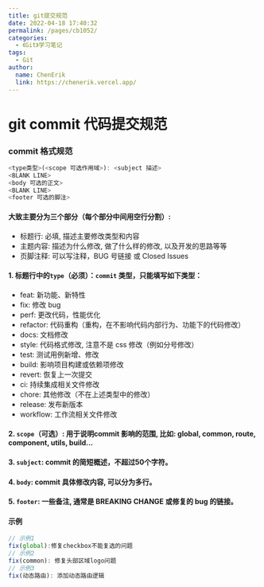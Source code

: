 ```yaml
---
title: git提交规范
date: 2022-04-18 17:40:32
permalink: /pages/cb1052/
categories:
  - 《Git》学习笔记
tags:
  - Git
author:
  name: ChenErik
  link: https://chenerik.vercel.app/
---
```


# git commit 代码提交规范

### commit 格式规范

```js
<type类型>(<scope 可选作用域>): <subject 描述>
<BLANK LINE>
<body 可选的正文>
<BLANK LINE>
<footer 可选的脚注>
```

#### 大致主要分为三个部分（每个部分中间用空行分割）:
- 标题行: 必填, 描述主要修改类型和内容
- 主题内容: 描述为什么修改, 做了什么样的修改, 以及开发的思路等等
- 页脚注释: 可以写注释，BUG 号链接 或 Closed Issues

#### 1. 标题行中的`type`（必须）：`commit` 类型，只能填写如下类型：
- feat: 新功能、新特性
- fix: 修改 bug
- perf: 更改代码，性能优化
- refactor: 代码重构（重构，在不影响代码内部行为、功能下的代码修改）
- docs: 文档修改
- style: 代码格式修改, 注意不是 css 修改（例如分号修改）
- test: 测试用例新增、修改
- build: 影响项目构建或依赖项修改
- revert: 恢复上一次提交
- ci: 持续集成相关文件修改
- chore: 其他修改（不在上述类型中的修改）
- release: 发布新版本
- workflow: 工作流相关文件修改

#### 2. `scope`（可选）: 用于说明commit 影响的范围, 比如: global, common, route, component, utils, build...
#### 3. `subject`: commit 的简短概述，不超过50个字符。
#### 4. `body`: commit 具体修改内容, 可以分为多行。
#### 5. `footer`: 一些备注, 通常是 BREAKING CHANGE 或修复的 bug 的链接。

#### 示例
```js
// 示例1 
fix(global):修复checkbox不能复选的问题 
// 示例2 
fix(common): 修复头部区域logo问题
// 示例3
fix(动态路由): 添加动态路由逻辑
```
